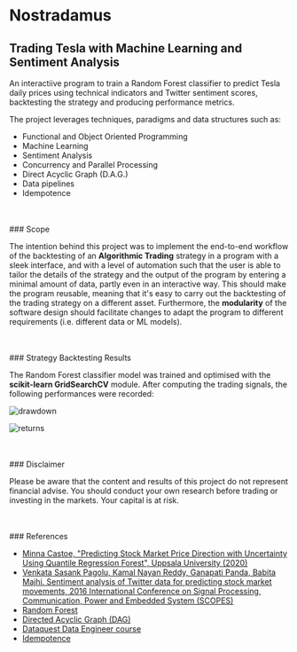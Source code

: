 # Nostradamus

## Trading Tesla with Machine Learning and Sentiment Analysis

An interactiive program to train a Random Forest classifier to predict Tesla daily prices using technical indicators and Twitter sentiment scores, backtesting the strategy and producing performance metrics.

The project leverages techniques, paradigms and data structures such as:

- Functional and Object Oriented Programming
- Machine Learning
- Sentiment Analysis
- Concurrency and Parallel Processing
- Direct Acyclic Graph (D.A.G.)
- Data pipelines
- Idempotence

<br>
<br>
### Scope

The intention behind this project was to implement the end-to-end workflow of the backtesting of an **Algorithmic Trading** strategy in a program with a sleek interface, and with a level of automation such that the user is able to tailor the details of the strategy and the output of the program by entering a minimal amount of data, partly even in an interactive way. This should make the program reusable, meaning that it's easy to carry out the backtesting of the trading strategy on a different asset. Furthermore, the **modularity** of the software design should facilitate changes to adapt the program to different requirements (i.e. different data or ML models).

<br>
<br>
### Strategy Backtesting Results

The Random Forest classifier model was trained and optimised with the **scikit-learn GridSearchCV** module. After computing the trading signals, the following performances were recorded:

![drawdown](https://user-images.githubusercontent.com/68741036/127544806-98215a1a-710d-408e-9073-e8d8a7c6bef7.png)

![returns](https://user-images.githubusercontent.com/68741036/127544828-a2a07608-7144-4f0d-b5f9-49ac807ef724.png)

<br>
<br>
### Disclaimer

Please be aware that the content and results of this project do not represent financial advise. You should conduct your own research before trading or investing in the markets. Your capital is at risk.

<br>
<br>
### References

- [Minna Castoe, "Predicting Stock Market Price Direction with Uncertainty Using Quantile Regression Forest", Uppsala University (2020)](https://www.diva-portal.org/smash/get/diva2:1503760/FULLTEXT02)
- [Venkata Sasank Pagolu, Kamal Nayan Reddy, Ganapati Panda, Babita Majhi. Sentiment analysis of Twitter data for predicting stock market movements, 2016 International Conference on Signal Processing, Communication, Power and Embedded System (SCOPES)](https://ieeexplore.ieee.org/abstract/document/7955659/metrics#metrics)
- [Random Forest](https://en.wikipedia.org/wiki/Random_forest)
- [Directed Acyclic Graph (DAG)](https://www.capgemini.com/gb-en/2020/10/introducing-directed-acyclic-graphs-and-their-use-cases/)
- [Dataquest Data Engineer course](https://www.dataquest.io/path/data-engineer/)
- [Idempotence](https://stackoverflow.com/questions/1077412/what-is-an-idempotent-operation)
